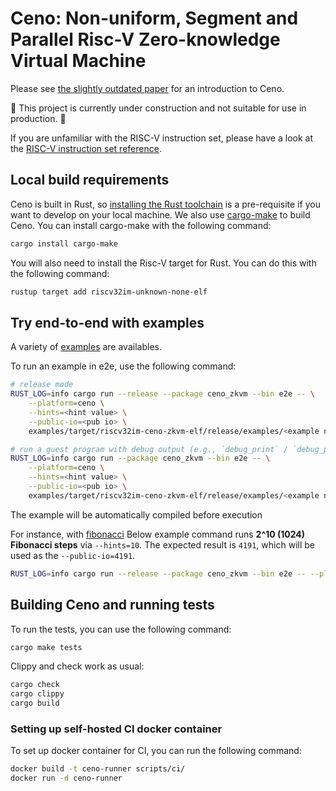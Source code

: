 # Ceno: Non-uniform, Segment and Parallel Risc-V Zero-knowledge Virtual Machine

Please see [the slightly outdated paper](https://eprint.iacr.org/2024/387) for an introduction to Ceno.

🚧 This project is currently under construction and not suitable for use in production. 🚧

If you are unfamiliar with the RISC-V instruction set, please have a look at the [RISC-V instruction set reference](https://github.com/jameslzhu/riscv-card/releases/download/latest/riscv-card.pdf).

## Local build requirements

Ceno is built in Rust, so [installing the Rust toolchain](https://www.rust-lang.org/tools/install) is a pre-requisite if you want to develop on your local machine.  We also use [cargo-make](https://sagiegurari.github.io/cargo-make/) to build Ceno. You can install cargo-make with the following command:

```sh
cargo install cargo-make
```

You will also need to install the Risc-V target for Rust. You can do this with the following command:

```sh
rustup target add riscv32im-unknown-none-elf
```

## Try end-to-end with examples
A variety of [examples](https://github.com/scroll-tech/ceno/tree/master/examples/examples) are availables.

To run an example in e2e, use the following command:

```sh
# release mode
RUST_LOG=info cargo run --release --package ceno_zkvm --bin e2e -- \
    --platform=ceno \
    --hints=<hint value> \
    --public-io=<pub io> \
    examples/target/riscv32im-ceno-zkvm-elf/release/examples/<example name>

# run a guest program with debug output (e.g., `debug_print` / `debug_println` visible), works in non-release mode
RUST_LOG=info cargo run --package ceno_zkvm --bin e2e -- \
    --platform=ceno \
    --hints=<hint value> \
    --public-io=<pub io> \
    examples/target/riscv32im-ceno-zkvm-elf/release/examples/<example name>
```

The example will be automatically compiled before execution

For instance, with [fibonacci](https://github.com/scroll-tech/ceno/blob/master/examples/examples/fibonacci.rs)
Below example command runs **2^10 (1024) Fibonacci steps** via `--hints=10`.
The expected result is `4191`, which will be used as the `--public-io=4191`.

```sh
RUST_LOG=info cargo run --release --package ceno_zkvm --bin e2e -- --platform=ceno --hints=10 --public-io=4191 examples/target/riscv32im-ceno-zkvm-elf/release/examples/fibonacci
```

## Building Ceno and running tests

To run the tests, you can use the following command:

```sh
cargo make tests
```

Clippy and check work as usual:

```sh
cargo check
cargo clippy
cargo build
```

### Setting up self-hosted CI docker container

To set up docker container for CI, you can run the following command:

```sh
docker build -t ceno-runner scripts/ci/
docker run -d ceno-runner
```
